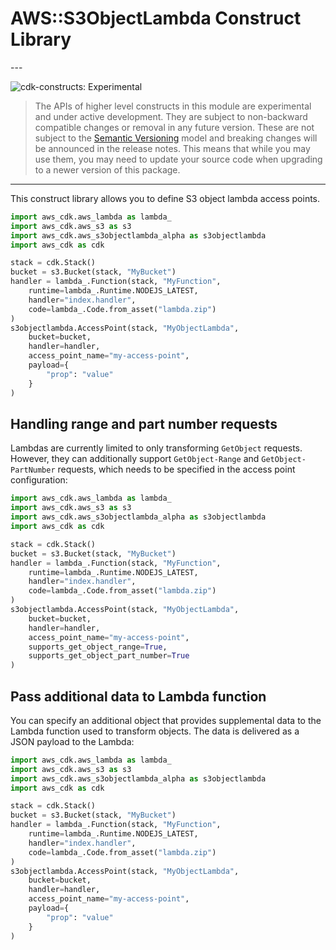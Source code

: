 # AWS::S3ObjectLambda Construct Library

<!--BEGIN STABILITY BANNER-->---


![cdk-constructs: Experimental](https://img.shields.io/badge/cdk--constructs-experimental-important.svg?style=for-the-badge)

> The APIs of higher level constructs in this module are experimental and under active development.
> They are subject to non-backward compatible changes or removal in any future version. These are
> not subject to the [Semantic Versioning](https://semver.org/) model and breaking changes will be
> announced in the release notes. This means that while you may use them, you may need to update
> your source code when upgrading to a newer version of this package.

---
<!--END STABILITY BANNER-->

This construct library allows you to define S3 object lambda access points.

```python
import aws_cdk.aws_lambda as lambda_
import aws_cdk.aws_s3 as s3
import aws_cdk.aws_s3objectlambda_alpha as s3objectlambda
import aws_cdk as cdk

stack = cdk.Stack()
bucket = s3.Bucket(stack, "MyBucket")
handler = lambda_.Function(stack, "MyFunction",
    runtime=lambda_.Runtime.NODEJS_LATEST,
    handler="index.handler",
    code=lambda_.Code.from_asset("lambda.zip")
)
s3objectlambda.AccessPoint(stack, "MyObjectLambda",
    bucket=bucket,
    handler=handler,
    access_point_name="my-access-point",
    payload={
        "prop": "value"
    }
)
```

## Handling range and part number requests

Lambdas are currently limited to only transforming `GetObject` requests. However, they can additionally support `GetObject-Range` and `GetObject-PartNumber` requests, which needs to be specified in the access point configuration:

```python
import aws_cdk.aws_lambda as lambda_
import aws_cdk.aws_s3 as s3
import aws_cdk.aws_s3objectlambda_alpha as s3objectlambda
import aws_cdk as cdk

stack = cdk.Stack()
bucket = s3.Bucket(stack, "MyBucket")
handler = lambda_.Function(stack, "MyFunction",
    runtime=lambda_.Runtime.NODEJS_LATEST,
    handler="index.handler",
    code=lambda_.Code.from_asset("lambda.zip")
)
s3objectlambda.AccessPoint(stack, "MyObjectLambda",
    bucket=bucket,
    handler=handler,
    access_point_name="my-access-point",
    supports_get_object_range=True,
    supports_get_object_part_number=True
)
```

## Pass additional data to Lambda function

You can specify an additional object that provides supplemental data to the Lambda function used to transform objects. The data is delivered as a JSON payload to the Lambda:

```python
import aws_cdk.aws_lambda as lambda_
import aws_cdk.aws_s3 as s3
import aws_cdk.aws_s3objectlambda_alpha as s3objectlambda
import aws_cdk as cdk

stack = cdk.Stack()
bucket = s3.Bucket(stack, "MyBucket")
handler = lambda_.Function(stack, "MyFunction",
    runtime=lambda_.Runtime.NODEJS_LATEST,
    handler="index.handler",
    code=lambda_.Code.from_asset("lambda.zip")
)
s3objectlambda.AccessPoint(stack, "MyObjectLambda",
    bucket=bucket,
    handler=handler,
    access_point_name="my-access-point",
    payload={
        "prop": "value"
    }
)
```
